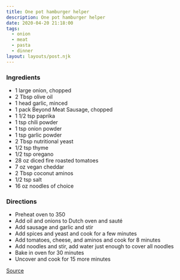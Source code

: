 ```yaml
---
title: One pot hamburger helper
description: One pot hamburger helper
date: 2020-04-20 21:18:00
tags:
  - onion
  - meat
  - pasta
  - dinner
layout: layouts/post.njk
---
```


### Ingredients

- 1 large onion, chopped
- 2 Tbsp olive oil
- 1 head garlic, minced
- 1 pack Beyond Meat Sausage, chopped
- 1 1/2 tsp paprika
- 1 tsp chili powder
- 1 tsp onion powder
- 1 tsp garlic powder
- 2 Tbsp nutritional yeast
- 1/2 tsp thyme
- 1/2 tsp oregano
- 28 oz diced fire roasted tomatoes
- 7 oz vegan cheddar
- 2 Tbsp coconut aminos
- 1/2 tsp salt
- 16 oz noodles of choice

### Directions

- Preheat oven to 350
- Add oil and onions to Dutch oven and sauté
- Add sausage and garlic and stir
- Add spices and yeast and cook for a few minutes
- Add tomatoes, cheese, and aminos and cook for 8 minutes
- Add noodles and stir, add water just enough to cover all noodles
- Bake in oven for 30 minutes
- Uncover and cook for 15 more minutes

[Source](https://www.mississippivegan.com/vegan-hamburger-helper)

